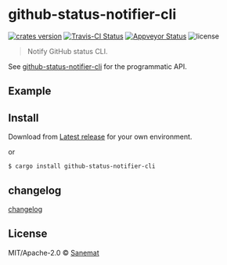 # github-status-notifier-cli

[![crates version][crates-image]][crates-url] [![Travis-CI Status][travis-image]][travis-url] [![Appveyor Status][appveyor-image]][appveyor-url] ![license][license-image]

> Notify GitHub status CLI.

See [github-status-notifier-cli](https://github.com/packsaddle/rust-github-status-notifier-cli) for the programmatic API.

## Example


## Install

Download from [Latest release](https://github.com/packsaddle/rust-github-status-notifier-cli/releases/latest) for your own environment.

or

```
$ cargo install github-status-notifier-cli
```

## changelog

[changelog](./changelog.md)

## License

MIT/Apache-2.0 © [Sanemat](sane.jp)

[travis-url]: https://travis-ci.org/packsaddle/rust-github-status-notifier-cli
[travis-image]: https://img.shields.io/travis/packsaddle/rust-github-status-notifier-cli/master.svg?style=flat-square&label=travis
[appveyor-url]: https://ci.appveyor.com/project/packsaddle/rust-github-status-notifier-cli/branch/master
[appveyor-image]: https://img.shields.io/appveyor/ci/packsaddle/rust-github-status-notifier-cli/master.svg?style=flat-square&label=appveyor
[crates-url]: https://crates.io/crates/github-status-notifier-cli
[crates-image]: https://img.shields.io/crates/v/github-status-notifier-cli.svg?style=flat-square
[license-image]: https://img.shields.io/crates/l/github-status-notifier-cli.svg?style=flat-square
